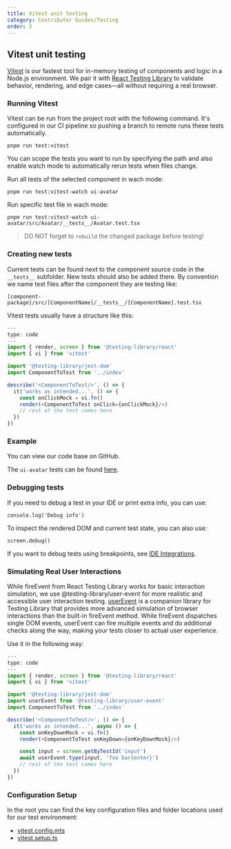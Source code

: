 ```yaml
---
title: Vitest unit testing
category: Contributor Guides/Testing
order: 2
---
```


## Vitest unit testing

[Vitest](https://vitest.dev/guide/) is our fastest tool for in-memory testing of components and logic in a Node.js environment. We pair it with [React Testing Library](https://testing-library.com/docs/react-testing-library/intro) to validate behavior, rendering, and edge cases—all without requiring a real browser.

### Running Vitest

Vitest can be run from the project root with the following command. It's configured in our CI pipeline so pushing a branch to remote runs these tests automatically.

```
pnpm run test:vitest
```

You can scope the tests you want to run by specifying the path and also enable watch mode to automatically rerun tests when files change.

Run all tests of the selected component in wach mode:

```
pnpm run test:vitest-watch ui-avatar
```

Run specific test file in wach mode:

```
pnpm run test:vitest-watch ui-avatar/src/Avatar/__tests__/Avatar.test.tsx
```

> DO NOT forget to `rebuild` the changed package before testing!

### Creating new tests

Current tests can be found next to the component source code in the `__tests__` subfolder. New tests should also be added there.
By convention we name test files after the component they are testing like:

`[component-package]/src/[ComponentName]/__tests__/[ComponentName].test.tsx`

Vitest tests usually have a structure like this:

```js
---
type: code
---
import { render, screen } from '@testing-library/react'
import { vi } from 'vitest'

import '@testing-library/jest-dom'
import ComponentToTest from '../index'

describe('<ComponentToTest/>', () => {
  it('works as intended...', () => {
    const onClickMock = vi.fn()
    render(<ComponentToTest onClick={onClickMock}/>)
    // rest of the test comes here
  })
})
```

### Example

You can view our code base on GitHub.

The `ui-avatar` tests can be found [here](https://github.com/instructure/instructure-ui/tree/master/packages/ui-avatar/src/Avatar/__tests__).

### Debugging tests

If you need to debug a test in your IDE or print extra info, you can use:

```
console.log('Debug info')
```

To inspect the rendered DOM and current test state, you can also use:

```
screen.debug()
```

If you want to debug tests using breakpoints, see [IDE Integrations](https://vitest.dev/guide/ide.html).

### Simulating Real User Interactions

While fireEvent from React Testing Library works for basic interaction simulation, we use @testing-library/user-event for more realistic and accessible user interaction testing.
[userEvent](https://testing-library.com/docs/user-event/intro/) is a companion library for Testing Library that provides more advanced simulation of browser interactions than the built-in fireEvent method.
While fireEvent dispatches single DOM events, userEvent can fire multiple events and do additional checks along the way, making your tests closer to actual user experience.

Use it in the following way:

```js
---
type: code
---
import { render, screen } from '@testing-library/react'
import { vi } from 'vitest'

import '@testing-library/jest-dom'
import userEvent from '@testing-library/user-event'
import ComponentToTest from '../index'

describe('<ComponentToTest/>', () => {
  it('works as intended...', async () => {
    const onKeyDownMock = vi.fn()
    render(<ComponentToTest onKeyDown={onKeyDownMock}/>)

    const input = screen.getByTestId('input')
    await userEvent.type(input, 'foo bar{enter}')
    // rest of the test comes here
  })
})
```

### Configuration Setup

In the root you can find the key configuration files and folder locations used for our test environment:

- [vitest.config.mts](https://github.com/instructure/instructure-ui/blob/master/vitest.config.mts)
- [vitest.setup.ts](https://github.com/instructure/instructure-ui/blob/master/vitest.setup.ts)
